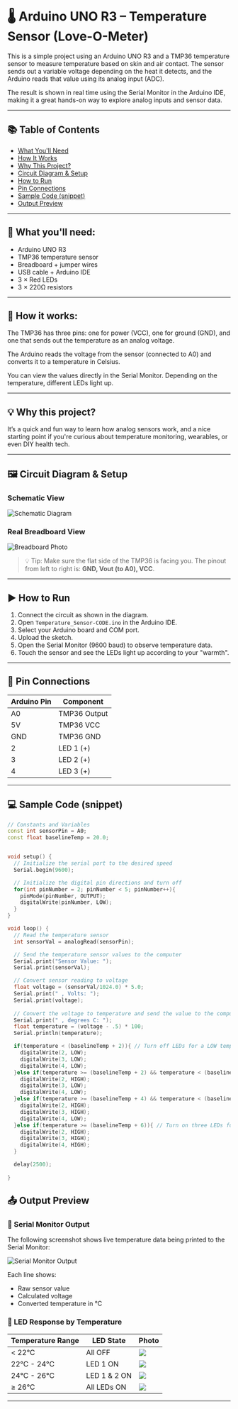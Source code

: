 # 🌡️ Arduino UNO R3 – Temperature Sensor (Love-O-Meter)

This is a simple project using an Arduino UNO R3 and a TMP36 temperature sensor to measure temperature based on skin and air contact. The sensor sends out a variable voltage depending on the heat it detects, and the Arduino reads that value using its analog input (ADC).

The result is shown in real time using the Serial Monitor in the Arduino IDE, making it a great hands-on way to explore analog inputs and sensor data.

---

## 📚 Table of Contents

- [What You'll Need](#-what-youll-need)
- [How It Works](#-how-it-works)
- [Why This Project?](#-why-this-project)
- [Circuit Diagram & Setup](#️-circuit-diagram--setup)
- [How to Run](#️-how-to-run)
- [Pin Connections](#-pin-connections)
- [Sample Code (snippet)](#-sample-code-snippet)
- [Output Preview](#-output-preview)

---

## 🔧 What you'll need:
- Arduino UNO R3
- TMP36 temperature sensor
- Breadboard + jumper wires
- USB cable + Arduino IDE
- 3 × Red LEDs
- 3 × 220Ω resistors

---

## 🧠 How it works:

The TMP36 has three pins: one for power (VCC), one for ground (GND), and one that sends out the temperature as an analog voltage.

The Arduino reads the voltage from the sensor (connected to A0) and converts it to a temperature in Celsius.

You can view the values directly in the Serial Monitor. Depending on the temperature, different LEDs light up.

---

## 💡 Why this project?

It’s a quick and fun way to learn how analog sensors work, and a nice starting point if you're curious about temperature monitoring, wearables, or even DIY health tech.

---

## 🖼️ Circuit Diagram & Setup

### Schematic View
![Schematic Diagram](Assets/SchematicView.jpg)

### Real Breadboard View
![Breadboard Photo](Assets/Breadboard.jpg)

> 💡 Tip: Make sure the flat side of the TMP36 is facing you. The pinout from left to right is: **GND, Vout (to A0), VCC**.

---

## ▶️ How to Run

1. Connect the circuit as shown in the diagram.
2. Open `Temperature_Sensor-CODE.ino` in the Arduino IDE.
3. Select your Arduino board and COM port.
4. Upload the sketch.
5. Open the Serial Monitor (9600 baud) to observe temperature data.
6. Touch the sensor and see the LEDs light up according to your "warmth".

---

## 🔌 Pin Connections

| Arduino Pin | Component         |
|-------------|-------------------|
| A0          | TMP36 Output      |
| 5V          | TMP36 VCC         |
| GND         | TMP36 GND         |
| 2           | LED 1 (+)         |
| 3           | LED 2 (+)         |
| 4           | LED 3 (+)         |

---

## 💻 Sample Code (snippet)

```cpp
// Constants and Variables
const int sensorPin = A0;
const float baselineTemp = 20.0;


void setup() {
  // Initialize the serial port to the desired speed
  Serial.begin(9600);

  // Initialize the digital pin directions and turn off
  for(int pinNumber = 2; pinNumber < 5; pinNumber++){
    pinMode(pinNumber, OUTPUT);
    digitalWrite(pinNumber, LOW);
  }
}

void loop() {
  // Read the temperature sensor
  int sensorVal = analogRead(sensorPin);

  // Send the temperature sensor values to the computer
  Serial.print("Sensor Value: ");
  Serial.print(sensorVal);

  // Convert sensor reading to voltage
  float voltage = (sensorVal/1024.0) * 5.0;
  Serial.print(" , Volts: ");
  Serial.print(voltage);
  
  // Convert the voltage to temperature and send the value to the computer
  Serial.print(" , degrees C: ");
  float temperature = (voltage - .5) * 100;
  Serial.println(temperature);

  if(temperature < (baselineTemp + 2)){ // Turn off LEDs for a LOW temperature
    digitalWrite(2, LOW);
    digitalWrite(3, LOW);
    digitalWrite(4, LOW);
  }else if(temperature >= (baselineTemp + 2) && temperature < (baselineTemp + 4)){ // Turn on one LED for a LOW temperature
    digitalWrite(2, HIGH);
    digitalWrite(3, LOW);
    digitalWrite(4, LOW);
  }else if(temperature >= (baselineTemp + 4) && temperature < (baselineTemp + 6)){ // Turn on two LEDs for a MEDIUM temperature
    digitalWrite(2, HIGH);
    digitalWrite(3, HIGH);
    digitalWrite(4, LOW);
  }else if(temperature >= (baselineTemp + 6)){ // Turn on three LEDs for a high temperature
    digitalWrite(2, HIGH);
    digitalWrite(3, HIGH);
    digitalWrite(4, HIGH);
  }

  delay(2500);
  
}
```

## 📤 Output Preview

### 🔢 Serial Monitor Output

The following screenshot shows live temperature data being printed to the Serial Monitor:

![Serial Monitor Output](Assets/SerialMonitor.png)

Each line shows:
- Raw sensor value
- Calculated voltage
- Converted temperature in °C

### 🔦 LED Response by Temperature

| Temperature Range       | LED State           | Photo |
|-------------------------|---------------------|-------|
| < 22°C                  | All OFF             | ![](Assets/LEDs_All_Off.jpg) |
| 22°C - 24°C             | LED 1 ON            | ![](Assets/LEDs_One_On.jpg) |
| 24°C - 26°C             | LED 1 & 2 ON        | ![](Assets/LEDs_Two_On.jpg) |
| ≥ 26°C                  | All LEDs ON         | ![](Assets/LEDs_All_On.jpg) |

---
